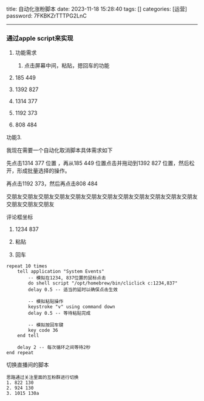 title: 自动化涨粉脚本 
date: 2023-11-18 15:28:40 
tags: []
categories: [运营]
password: 7FKBKZrTTTPG2LnC

---
 <!--more-->

 ### 通过apple script来实现

1. 功能需求
   1. 点击屏幕中间，粘贴，摁回车的功能

1. 185 449 
2. 1392 827
3. 1314 377
4. 1192 373
5. 808 484

功能3. 

我现在需要一个自动化取消脚本具体需求如下

先点击1314 377 位置 ，再从185 449 位置点击并拖动到1392 827 位置，然后松开，形成批量选择的操作。

再点击1192 373，然后再点击808 484





交朋友交朋友交朋友交朋友交朋友交朋友交朋友交朋友交朋友交朋友交朋友交朋友交朋友交朋友交朋友



评论框坐标

1. 1234 837 

2. 粘贴
3. 回车

```
repeat 10 times
    tell application "System Events"
        -- 模拟在1234, 837位置的鼠标点击
        do shell script "/opt/homebrew/bin/cliclick c:1234,837"
        delay 0.5 -- 适当的延时以确保点击生效

        -- 模拟粘贴操作
        keystroke "v" using command down
        delay 0.5 -- 等待粘贴完成

        -- 模拟按回车键
        key code 36
    end tell

    delay 2 -- 每次循环之间等待2秒
end repeat

```

切换直播间的脚本

	思路通过关注里面的互粉群进行切换
    1. 822 130
    2. 924 130
    3. 1015 130a 

```
```

